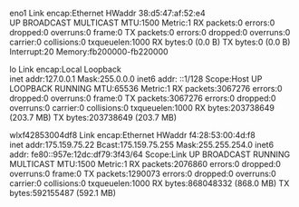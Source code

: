 eno1      Link encap:Ethernet  HWaddr 38:d5:47:af:52:e4  
          UP BROADCAST MULTICAST  MTU:1500  Metric:1
          RX packets:0 errors:0 dropped:0 overruns:0 frame:0
          TX packets:0 errors:0 dropped:0 overruns:0 carrier:0
          collisions:0 txqueuelen:1000 
          RX bytes:0 (0.0 B)  TX bytes:0 (0.0 B)
          Interrupt:20 Memory:fb200000-fb220000 

lo        Link encap:Local Loopback  
          inet addr:127.0.0.1  Mask:255.0.0.0
          inet6 addr: ::1/128 Scope:Host
          UP LOOPBACK RUNNING  MTU:65536  Metric:1
          RX packets:3067276 errors:0 dropped:0 overruns:0 frame:0
          TX packets:3067276 errors:0 dropped:0 overruns:0 carrier:0
          collisions:0 txqueuelen:1000 
          RX bytes:203738649 (203.7 MB)  TX bytes:203738649 (203.7 MB)

wlxf42853004df8 Link encap:Ethernet  HWaddr f4:28:53:00:4d:f8  
          inet addr:175.159.75.22  Bcast:175.159.75.255  Mask:255.255.254.0
          inet6 addr: fe80::957e:12dc:df79:3f43/64 Scope:Link
          UP BROADCAST RUNNING MULTICAST  MTU:1500  Metric:1
          RX packets:2076860 errors:0 dropped:0 overruns:0 frame:0
          TX packets:1290073 errors:0 dropped:0 overruns:0 carrier:0
          collisions:0 txqueuelen:1000 
          RX bytes:868048332 (868.0 MB)  TX bytes:592155487 (592.1 MB)

